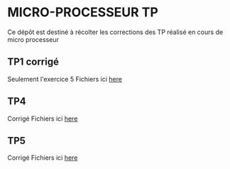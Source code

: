 # MICRO-PROCESSEUR TP

Ce dépôt est destiné à récolter les
corrections des TP réalisé en cours
de micro processeur

## TP1 corrigé 

Seulement l'exercice 5
Fichiers ici [here]()

## TP4

Corrigé
Fichiers ici [here]()

## TP5

Corrigé
Fichiers ici [here]()
